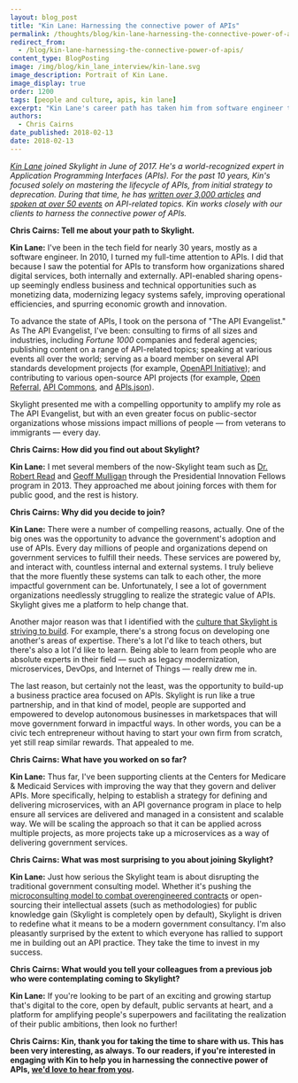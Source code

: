 ```yaml
---
layout: blog_post
title: "Kin Lane: Harnessing the connective power of APIs"
permalink: /thoughts/blog/kin-lane-harnessing-the-connective-power-of-apis/
redirect_from:
  - /blog/kin-lane-harnessing-the-connective-power-of-apis/
content_type: BlogPosting
image: /img/blog/kin_lane_interview/kin-lane.svg
image_description: Portrait of Kin Lane.
image_display: true
order: 1200
tags: [people and culture, apis, kin lane]
excerpt: "Kin Lane's career path has taken him from software engineer to one of the world's foremost API experts before joining Skylight. Here, he has been working with our government clients to improve their use of APIs. His advice for people thinking about joining us: Do it."
authors:
  - Chris Cairns
date_published: 2018-02-13
date: 2018-02-13
---
```


*[Kin Lane](/company/about/#kin-lane) joined Skylight in June of 2017. He's a world-recognized expert in Application Programming Interfaces (APIs). For the past 10 years, Kin's focused solely on mastering the lifecycle of APIs, from initial strategy to deprecation. During that time, he has <a href="http://apievangelist.com/archive/">written over 3,000 articles</a> and <a href="http://talks.kinlane.com/">spoken at over 50 events</a> on API-related topics. Kin works closely with our clients to harness the connective power of APIs.*

**Chris Cairns: Tell me about your path to Skylight.**

**Kin Lane:** I've been in the tech field for nearly 30 years, mostly as a software engineer. In 2010, I turned my full-time attention to APIs. I did that because I saw the potential for APIs to transform how organizations shared digital services, both internally and externally. API-enabled sharing opens-up seemingly endless business and technical opportunities such as monetizing data, modernizing legacy systems safely, improving operational efficiencies, and spurring economic growth and innovation.

To advance the state of APIs, I took on the persona of "The API Evangelist." As The API Evangelist, I've been: consulting to firms of all sizes and industries, including *Fortune 1000* companies and federal agencies; publishing content on a range of API-related topics; speaking at various events all over the world; serving as a board member on several API standards development projects (for example, <a href="https://www.openapis.org/membership/members">OpenAPI Initiative</a>); and contributing to various open-source API projects (for example, <a href="https://openreferral.org/version-1-1-of-the-human-services-data-api-specification-technical-post/">Open Referral</a>, <a href="http://apicommons.org/">API Commons</a>, and <a href="http://apisjson.org/">APIs.json</a>).

Skylight presented me with a compelling opportunity to amplify my role as The API Evangelist, but with an even greater focus on public-sector organizations whose missions impact millions of people &mdash; from veterans to immigrants &mdash; every day.

**Chris Cairns: How did you find out about Skylight?**

**Kin Lane:** I met several members of the now-Skylight team such as [Dr. Robert Read](/company/about/#robert-read) and [Geoff Mulligan](/company/about/#geoff-mulligan) through the Presidential Innovation Fellows program in 2013. They approached me about joining forces with them for public good, and the rest is history.

**Chris Cairns: Why did you decide to join?**

**Kin Lane:** There were a number of compelling reasons, actually. One of the big ones was the opportunity to advance the government's adoption and use of APIs. Every day millions of people and organizations depend on government services to fulfill their needs. These services are powered by, and interact with, countless internal and external systems. I truly believe that the more fluently these systems can talk to each other, the more impactful government can be. Unfortunately, I see a lot of government organizations needlessly struggling to realize the strategic value of APIs. Skylight gives me a platform to help change that.

Another major reason was that I identified with the [culture that Skylight is striving to build](/company/values/). For example, there's a strong focus on developing one another's areas of expertise. There's a lot I'd like to teach others, but there's also a lot I'd like to learn. Being able to learn from people who are absolute experts in their field &mdash; such as legacy modernization, microservices, DevOps, and Internet of Things &mdash; really drew me in.

The last reason, but certainly not the least, was the opportunity to build-up a business practice area focused on APIs. Skylight is run like a true partnership, and in that kind of model, people are supported and empowered to develop autonomous businesses in marketspaces that will move government forward in impactful ways. In other words, you can be a civic tech entrepreneur without having to start your own firm from scratch, yet still reap similar rewards. That appealed to me.

**Chris Cairns: What have you worked on so far?**

**Kin Lane:** Thus far, I've been supporting clients at the Centers for Medicare & Medicaid Services with improving the way that they govern and deliver APIs. More specifically, helping to establish a strategy for defining and delivering microservices, with an API governance program in place to help ensure all services are delivered and managed in a consistent and scalable way. We will be scaling the approach so that it can be applied across multiple projects, as more projects take up a microservices as a way of delivering government services.

**Chris Cairns: What was most surprising to you about joining Skylight?**

**Kin Lane:** Just how serious the Skylight team is about disrupting the traditional government consulting model. Whether it's pushing the [microconsulting model to combat overengineered contracts](/blog/supplement-your-team-with-specific-digital-expertise-through-our-microconsulting-services/) or open-sourcing their intellectual assets (such as methodologies) for public knowledge gain (Skylight is completely open by default), Skylight is driven to redefine what it means to be a modern government consultancy. I'm also pleasantly surprised by the extent to which everyone has rallied to support me in building out an API practice. They take the time to invest in my success.

**Chris Cairns: What would you tell your colleagues from a previous job who were contemplating coming to Skylight?**

**Kin Lane:** If you're looking to be part of an exciting and growing startup that's digital to the core, open by default, public servants at heart, and a platform for amplifying people's superpowers and facilitating the realization of their public ambitions, then look no further!

**Chris Cairns: Kin, thank you for taking the time to share with us. This has been very interesting, as always. To our readers, if you're interested in engaging with Kin to help you in harnessing the connective power of APIs, [we'd love to hear from you](/connect/contact/).**

